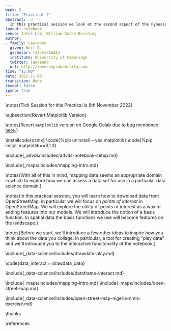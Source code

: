 ```yaml
---
week: 5
title: "Practical 2"
abstract:  >
  In this practical session we look at the second aspect of the Fynesse data science process, *assess*. In particular, we are going to download data from OpenStreetMap and verify its quality and utility.
layout: notebook
venue: Intel Lab, William Gates Building
author:
- family: Lawrence
  given: Neil D.
  gscholar: r3SJcvoAAAAJ
  institute: University of Cambridge
  twitter: lawrennd
  url: http://inverseprobability.com
time: "15:00"
date: 2022-11-03
transition: None
reveal: false
ipynb: true
---
```


\notes{Tick Session for this Practical is 8th November 2022}

\subsection{Revert Matplotlib Version}

\notes{Revert `matplotlib` version on Google Colab due to bug mentioned [here](https://github.com/facebook/prophet/issues/1691).}

\installcode{osmx}
\code{%pip uninstall --yes matplotlib}
\code{%pip install matplotlib==3.1.3}

\include{_advds/includes/advds-notebook-setup.md}

\include{_maps/includes/mapping-intro.md}

\notes{With all of this in mind, mapping data seems an appropriate domain in which to explore how we can assess a data set for use in a particular data science domain.}

\notes{In this practical session, you will learn how to download data from OpenStreetMap, in particular we will focus on *points of interest* in OpenStreetMap. We will explore the utility of points of interest as a way of adding features into our models. We will introduce the notion of a basis function. In spatial data the basis functions we use will become features on the landscape.}

\notes{Before we start, we'll introduce a few other ideas to inspire how you think about the data you collage. In particular, a tool for creating "play data" and we'll introduce you to the interactive funcitonality of the notebook.}

\include{_data-science/includes/drawdata-play.md}

\code{data_interact = drawdata_data}

\include{_data-science/includes/dataframe-interact.md}

\include{_maps/includes/mapping-intro.md}
\include{_maps/includes/open-street-map.md}


\include{_data-science/includes/open-street-map-nigeria-nmis-exercise.md}



\thanks

\references

